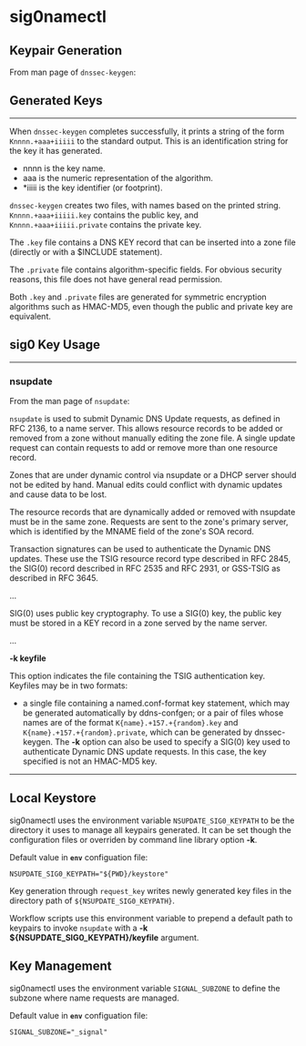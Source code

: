 # sig0namectl 

## Keypair Generation

From man page of `dnssec-keygen`:

## Generated Keys
---
When `dnssec-keygen` completes successfully, it prints a string of the form `Knnnn.+aaa+iiiii` to the standard output. This is an identification string for the key it has generated.
* nnnn is the key name.
* aaa is the numeric representation of the algorithm.
* *iiiii is the key identifier (or footprint). 

`dnssec-keygen` creates two files, with names based on the printed string. `Knnnn.+aaa+iiiii.key` contains the public key, and `Knnnn.+aaa+iiiii.private` contains the private key.

The `.key` file contains a DNS KEY record that can be inserted into a zone file (directly or with a $INCLUDE statement).

The `.private` file contains algorithm-specific fields. For obvious security reasons, this file does not have general read permission.

Both `.key` and `.private` files are generated for symmetric encryption algorithms such as HMAC-MD5, even though the public and private key are equivalent.

## sig0 Key Usage
---
### nsupdate
 From the man page of `nsupdate`:

`nsupdate` is used to submit Dynamic DNS Update requests, as defined in RFC 2136, to a name server. This allows resource records to be added or removed from a zone without manually editing the zone file. A single update request can contain requests to add or remove more than one resource record.

Zones that are under dynamic control via nsupdate or a DHCP server should not be edited by hand. Manual edits could conflict with dynamic updates and cause data to be lost.

The  resource  records  that  are  dynamically  added  or removed with nsupdate must be in the same zone. Requests are sent to the zone's primary server, which is identified by the MNAME field of the zone's SOA record.

Transaction signatures can be used to authenticate the Dynamic DNS updates. These use the TSIG resource record type described in  RFC  2845,  the SIG(0) record described in RFC 2535 and RFC 2931, or GSS-TSIG as described in RFC 3645.

...

SIG(0) uses public key cryptography. To use a SIG(0) key, the public key must be stored in a KEY record in a zone served by the name server.

...

**-k keyfile**

This option indicates the file containing the TSIG authentication key. Keyfiles may be in two formats:  
* a  single  file  containing  a named.conf-format  key  statement,  which may be generated automatically by ddns-confgen; or a pair of files whose names are of the format `K{name}.+157.+{random}.key` and `K{name}.+157.+{random}.private`, which can be generated by dnssec-keygen. The **-k** option can also be used to specify a SIG(0) key used to authenticate Dynamic DNS update requests. In this case, the key specified is not an HMAC-MD5 key.

---

## Local Keystore

sig0namectl uses the environment variable `NSUPDATE_SIG0_KEYPATH` to be the directory it uses to manage all keypairs generated. It can be set though the configuration files or overriden by command line library option **-k**.

Default value in **`env`** configuation file:

`NSUPDATE_SIG0_KEYPATH="${PWD}/keystore"`

Key generation through `request_key` writes newly generated key files in the directory path of `${NSUPDATE_SIG0_KEYPATH}`.

Workflow scripts use this environment variable to prepend a default path to keypairs to invoke `nsupdate` with a **-k ${NSUPDATE_SIG0_KEYPATH}/keyfile** argument.

## Key Management

sig0namectl uses the environment variable `SIGNAL_SUBZONE` to define the subzone where name requests are managed.

Default value in **`env`** configuation file:

`SIGNAL_SUBZONE="_signal"`
